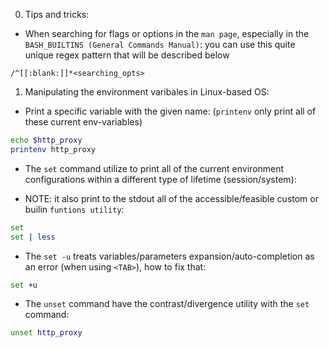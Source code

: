 0. Tips and tricks:

- When searching for flags or options in the `man page`, especially in the `BASH_BUILTINS (General Commands Manual)`:
you can use this quite unique regex pattern that will be described below

```vi
/^[[:blank:]]*<searching_opts>
```

1. Manipulating the environment varibales in Linux-based OS:

- Print a specific variable with the given name: (`printenv` only print all of these current env-variables)

```bash
echo $http_proxy
printenv http_proxy
```

- The `set` command utilize to print all of the current environment configurations within a different type
of lifetime (session/system):

- NOTE: it also print to the stdout all of the accessible/feasible custom or builin `funtions utility`:

```bash
set
set | less
```

- The `set -u` treats variables/parameters expansion/auto-completion as an error (when using `<TAB>`), how to fix that:

```bash
set +u
```

- The `unset` command have the contrast/divergence utility with the `set` command:

```bash
unset http_proxy
```